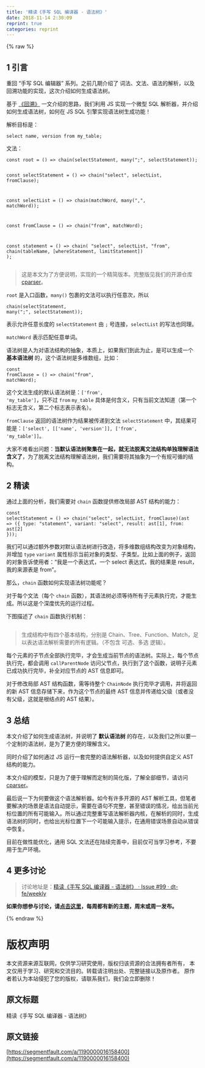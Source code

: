 ```yaml
---
title: '精读《手写 SQL 编译器 - 语法树》' 
date: 2018-11-14 2:30:09
reprint: true
categories: reprint
---
```


{% raw %}
<h2>1 &#x5F15;&#x8A00;</h2><p>&#x91CD;&#x56DE; &#x201C;&#x624B;&#x5199; SQL &#x7F16;&#x8F91;&#x5668;&#x201D; &#x7CFB;&#x5217;&#x3002;&#x4E4B;&#x524D;&#x51E0;&#x671F;&#x4ECB;&#x7ECD;&#x4E86; &#x8BCD;&#x6CD5;&#x3001;&#x6587;&#x6CD5;&#x3001;&#x8BED;&#x6CD5;&#x7684;&#x89E3;&#x6790;&#xFF0C;&#x4EE5;&#x53CA;&#x56DE;&#x6EAF;&#x529F;&#x80FD;&#x7684;&#x5B9E;&#x73B0;&#xFF0C;&#x8FD9;&#x6B21;&#x4ECB;&#x7ECD;&#x5982;&#x4F55;&#x751F;&#x6210;&#x8BED;&#x6CD5;&#x6811;&#x3002;</p><p>&#x57FA;&#x4E8E; <a href="https://github.com/dt-fe/weekly/blob/master/67.%E7%B2%BE%E8%AF%BB%E3%80%8A%E6%89%8B%E5%86%99%20SQL%20%E7%BC%96%E8%AF%91%E5%99%A8%20-%20%E5%9B%9E%E6%BA%AF%E3%80%8B.md" rel="nofollow noreferrer">&#x300A;&#x56DE;&#x6EAF;&#x300B;</a> &#x4E00;&#x6587;&#x4ECB;&#x7ECD;&#x7684;&#x601D;&#x8DEF;&#xFF0C;&#x6211;&#x4EEC;&#x5229;&#x7528; JS &#x5B9E;&#x73B0;&#x4E00;&#x4E2A;&#x5FAE;&#x578B; SQL &#x89E3;&#x6790;&#x5668;&#xFF0C;&#x5E76;&#x4ECB;&#x7ECD;&#x5982;&#x4F55;&#x751F;&#x6210;&#x8BED;&#x6CD5;&#x6811;&#xFF0C;&#x5982;&#x4F55;&#x5728; JS SQL &#x5F15;&#x64CE;&#x5B9E;&#x73B0;&#x8BED;&#x6CD5;&#x6811;&#x751F;&#x6210;&#x529F;&#x80FD;&#xFF01;</p><p>&#x89E3;&#x6790;&#x76EE;&#x6807;&#x662F;&#xFF1A;</p><pre><code class="sql">select name, version from my_table;</code></pre><p>&#x6587;&#x6CD5;&#xFF1A;</p><pre><code class="typescript">const root = () =&gt; chain(selectStatement, many(&quot;;&quot;, selectStatement));

const selectStatement = () =&gt; chain(&quot;select&quot;, selectList, fromClause);

const selectList = () =&gt; chain(matchWord, many(&quot;,&quot;, matchWord));

const fromClause = () =&gt; chain(&quot;from&quot;, matchWord);

const statement = () =&gt;
  chain(
    &quot;select&quot;,
    selectList,
    &quot;from&quot;,
    chain(tableName, [whereStatement, limitStatement])
  );</code></pre><blockquote>&#x8FD9;&#x662F;&#x672C;&#x6587;&#x4E3A;&#x4E86;&#x65B9;&#x4FBF;&#x8BF4;&#x660E;&#xFF0C;&#x5B9E;&#x73B0;&#x7684;&#x4E00;&#x4E2A;&#x7CBE;&#x7B80;&#x7248;&#x672C;&#x3002;&#x5B8C;&#x6574;&#x7248;&#x89C1;&#x6211;&#x4EEC;&#x7684;&#x5F00;&#x6E90;&#x4ED3;&#x5E93; <a href="https://github.com/dt-fe/cparser" rel="nofollow noreferrer">cparser</a>&#x3002;</blockquote><p><code>root</code> &#x662F;&#x5165;&#x53E3;&#x51FD;&#x6570;&#xFF0C;<code>many()</code> &#x5305;&#x88F9;&#x7684;&#x6587;&#x6CD5;&#x53EF;&#x4EE5;&#x6267;&#x884C;&#x4EFB;&#x610F;&#x6B21;&#xFF0C;&#x6240;&#x4EE5;</p><pre><code class="typescript">chain(selectStatement, many(&quot;;&quot;, selectStatement));</code></pre><p>&#x8868;&#x793A;&#x5141;&#x8BB8;&#x4EFB;&#x610F;&#x957F;&#x5EA6;&#x7684; <code>selectStatement</code> &#x7531; <code>;</code> &#x53F7;&#x8FDE;&#x63A5;&#xFF0C;<code>selectList</code> &#x7684;&#x5199;&#x6CD5;&#x4E5F;&#x540C;&#x7406;&#x3002;</p><p><code>matchWord</code> &#x8868;&#x793A;&#x5339;&#x914D;&#x4EFB;&#x610F;&#x5355;&#x8BCD;&#x3002;</p><p>&#x8BED;&#x6CD5;&#x6811;&#x662F;&#x4EBA;&#x4E3A;&#x5BF9;&#x8BED;&#x6CD5;&#x7ED3;&#x6784;&#x7684;&#x62BD;&#x8C61;&#xFF0C;&#x672C;&#x8D28;&#x4E0A;&#xFF0C;&#x5982;&#x679C;&#x6211;&#x4EEC;&#x5230;&#x6B64;&#x4E3A;&#x6B62;&#xFF0C;&#x662F;&#x53EF;&#x4EE5;&#x751F;&#x6210;&#x4E00;&#x4E2A; <strong>&#x57FA;&#x672C;&#x8BED;&#x6CD5;&#x6811;</strong> &#x7684;&#xFF0C;&#x8FD9;&#x4E2A;&#x8BED;&#x6CD5;&#x6811;&#x662F;&#x591A;&#x7EF4;&#x6570;&#x7EC4;&#xFF0C;&#x6BD4;&#x5982;&#xFF1A;</p><pre><code class="typescript">const fromClause = () =&gt; chain(&quot;from&quot;, matchWord);</code></pre><p>&#x8FD9;&#x4E2A;&#x6587;&#x6CD5;&#x751F;&#x6210;&#x7684;&#x9ED8;&#x8BA4;&#x8BED;&#x6CD5;&#x6811;&#x662F;&#xFF1A;<code>[&apos;from&apos;, &apos;my_table&apos;]</code>&#xFF0C;&#x53EA;&#x4E0D;&#x8FC7; <code>from</code> <code>my_table</code> &#x5177;&#x4F53;&#x662F;&#x4F55;&#x542B;&#x4E49;&#xFF0C;&#x53EA;&#x6709;&#x5F53;&#x524D;&#x6587;&#x6CD5;&#x77E5;&#x9053;&#xFF08;&#x7B2C;&#x4E00;&#x4E2A;&#x6807;&#x5FD7;&#x65E0;&#x542B;&#x4E49;&#xFF0C;&#x7B2C;&#x4E8C;&#x4E2A;&#x6807;&#x5FD7;&#x8868;&#x793A;&#x8868;&#x540D;&#xFF09;&#x3002;</p><p><code>fromClause</code> &#x8FD4;&#x56DE;&#x7684;&#x8BED;&#x6CD5;&#x6811;&#x4F5C;&#x4E3A;&#x7ED3;&#x679C;&#x88AB;&#x4F20;&#x9012;&#x5230;&#x6587;&#x6CD5; <code>selectStatement</code> &#x4E2D;&#xFF0C;&#x5176;&#x7ED3;&#x679C;&#x53EF;&#x80FD;&#x662F;&#xFF1A;<code>[&apos;select&apos;, [[&apos;name&apos;, &apos;version&apos;]], [&apos;from&apos;, &apos;my_table&apos;]]</code>&#x3002;</p><p>&#x5927;&#x5BB6;&#x4E0D;&#x96BE;&#x770B;&#x51FA;&#x95EE;&#x9898;&#xFF1A;<strong>&#x5F53;&#x9ED8;&#x8BA4;&#x8BED;&#x6CD5;&#x6811;&#x805A;&#x96C6;&#x5728;&#x4E00;&#x8D77;&#xFF0C;&#x5C31;&#x65E0;&#x6CD5;&#x8131;&#x79BB;&#x6587;&#x6CD5;&#x7ED3;&#x6784;&#x5355;&#x72EC;&#x7406;&#x89E3;&#x8BED;&#x6CD5;&#x542B;&#x4E49;&#x4E86;</strong>&#xFF0C;&#x4E3A;&#x4E86;&#x8131;&#x79BB;&#x6587;&#x6CD5;&#x7ED3;&#x6784;&#x7406;&#x89E3;&#x8BED;&#x6CD5;&#x6811;&#xFF0C;&#x6211;&#x4EEC;&#x9700;&#x8981;&#x5C06;&#x5176;&#x62BD;&#x8C61;&#x4E3A;&#x4E00;&#x4E2A;&#x6709;&#x89C4;&#x53EF;&#x5FAA;&#x7684;&#x7ED3;&#x6784;&#x3002;</p><h2>2 &#x7CBE;&#x8BFB;</h2><p>&#x901A;&#x8FC7;&#x4E0A;&#x9762;&#x7684;&#x5206;&#x6790;&#xFF0C;&#x6211;&#x4EEC;&#x9700;&#x8981;&#x5BF9; <code>chain</code> &#x51FD;&#x6570;&#x63D0;&#x4F9B;&#x4FEE;&#x6539;&#x5C40;&#x90E8; AST &#x7ED3;&#x6784;&#x7684;&#x80FD;&#x529B;&#xFF1A;</p><pre><code class="typescript">const selectStatement = () =&gt;
  chain(&quot;select&quot;, selectList, fromClause)(ast =&gt; ({
    type: &quot;statement&quot;,
    variant: &quot;select&quot;,
    result: ast[1],
    from: ast[2]
  }));</code></pre><p>&#x6211;&#x4EEC;&#x53EF;&#x4EE5;&#x901A;&#x8FC7;&#x989D;&#x5916;&#x53C2;&#x6570;&#x5BF9;&#x9ED8;&#x8BA4;&#x8BED;&#x6CD5;&#x6811;&#x8FDB;&#x884C;&#x6539;&#x9020;&#xFF0C;&#x5C06;&#x591A;&#x7EF4;&#x6570;&#x7EC4;&#x7ED3;&#x6784;&#x6539;&#x53D8;&#x4E3A;&#x5BF9;&#x8C61;&#x7ED3;&#x6784;&#xFF0C;&#x5E76;&#x589E;&#x52A0; <code>type</code> <code>variant</code> &#x5C5E;&#x6027;&#x6807;&#x793A;&#x5F53;&#x524D;&#x5BF9;&#x8C61;&#x7684;&#x7C7B;&#x578B;&#x3001;&#x5B50;&#x7C7B;&#x578B;&#x3002;&#x6BD4;&#x5982;&#x4E0A;&#x9762;&#x7684;&#x4F8B;&#x5B50;&#xFF0C;&#x8FD4;&#x56DE;&#x7684;&#x5BF9;&#x8C61;&#x544A;&#x8BC9;&#x4F7F;&#x7528;&#x8005;&#xFF1A;&#x201C;&#x6211;&#x662F;&#x4E00;&#x4E2A;&#x8868;&#x8FBE;&#x5F0F;&#xFF0C;&#x4E00;&#x4E2A; select &#x8868;&#x8FBE;&#x5F0F;&#xFF0C;&#x6211;&#x7684;&#x7ED3;&#x679C;&#x662F; result&#xFF0C;&#x6211;&#x7684;&#x6765;&#x6E90;&#x8868;&#x662F; from&#x201D;&#x3002;</p><p>&#x90A3;&#x4E48;&#xFF0C;<code>chain</code> &#x51FD;&#x6570;&#x5982;&#x4F55;&#x5B9E;&#x73B0;&#x8BED;&#x6CD5;&#x6811;&#x529F;&#x80FD;&#x5462;&#xFF1F;</p><p>&#x5BF9;&#x4E8E;&#x6BCF;&#x4E2A;&#x6587;&#x6CD5;&#xFF08;&#x6BCF;&#x4E2A; <code>chain</code> &#x51FD;&#x6570;&#xFF09;&#xFF0C;&#x5176;&#x8BED;&#x6CD5;&#x6811;&#x5FC5;&#x987B;&#x7B49;&#x5F85;&#x6240;&#x6709;&#x5B50;&#x5143;&#x7D20;&#x6267;&#x884C;&#x5B8C;&#xFF0C;&#x624D;&#x80FD;&#x751F;&#x6210;&#x3002;&#x6240;&#x4EE5;&#x8FD9;&#x662F;&#x4E2A;&#x6DF1;&#x5EA6;&#x4F18;&#x5148;&#x7684;&#x8FD0;&#x884C;&#x8FC7;&#x7A0B;&#x3002;</p><p>&#x4E0B;&#x56FE;&#x63CF;&#x8FF0;&#x4E86; <code>chain</code> &#x51FD;&#x6570;&#x6267;&#x884C;&#x673A;&#x5236;&#xFF1A;</p><p><span class="img-wrap"><img data-src="/img/remote/1460000016158403?w=1300&amp;h=1126" src="https://static.alili.tech/img/remote/1460000016158403?w=1300&amp;h=1126" alt="" title=""></span></p><blockquote>&#x751F;&#x6210;&#x7ED3;&#x6784;&#x4E2D;&#x6709;&#x56DB;&#x4E2A;&#x57FA;&#x672C;&#x7ED3;&#x6784;&#xFF0C;&#x5206;&#x522B;&#x662F; Chain&#x3001;Tree&#x3001;Function&#x3001;Match&#xFF0C;&#x8DB3;&#x4EE5;&#x8868;&#x8FBE;&#x8BED;&#x6CD5;&#x89E3;&#x6790;&#x9700;&#x8981;&#x7684;&#x6240;&#x6709;&#x903B;&#x8F91;&#x3002;&#xFF08;&#x4E0D;&#x5305;&#x542B; &#x53EF;&#x9009;&#x3001;&#x591A;&#x9009; &#x903B;&#x8F91;&#xFF09;&#x3002;</blockquote><p>&#x6BCF;&#x4E2A;&#x5143;&#x7D20;&#x7684;&#x5B50;&#x8282;&#x70B9;&#x5168;&#x90E8;&#x6267;&#x884C;&#x5B8C;&#x6BD5;&#xFF0C;&#x624D;&#x4F1A;&#x751F;&#x6210;&#x5F53;&#x524D;&#x8282;&#x70B9;&#x7684;&#x8BED;&#x6CD5;&#x6811;&#x3002;&#x5B9E;&#x9645;&#x4E0A;&#xFF0C;&#x6BCF;&#x4E2A;&#x8282;&#x70B9;&#x6267;&#x884C;&#x5B8C;&#xFF0C;&#x90FD;&#x4F1A;&#x8C03;&#x7528; <code>callParentNode</code> &#x8BBF;&#x95EE;&#x7236;&#x8282;&#x70B9;&#xFF0C;&#x6267;&#x884C;&#x5230;&#x4E86;&#x8FD9;&#x4E2A;&#x51FD;&#x6570;&#xFF0C;&#x8BF4;&#x660E;&#x5B50;&#x5143;&#x7D20;&#x5DF2;&#x6210;&#x529F;&#x6267;&#x884C;&#x5B8C;&#x6BD5;&#xFF0C;&#x8865;&#x5168;&#x5BF9;&#x5E94;&#x8282;&#x70B9;&#x7684; AST &#x4FE1;&#x606F;&#x5373;&#x53EF;&#x3002;</p><p>&#x5BF9;&#x4E8E;&#x4FEE;&#x6539;&#x5C40;&#x90E8; AST &#x7ED3;&#x6784;&#x51FD;&#x6570;&#xFF0C;&#x9700;&#x7B49;&#x5F85;&#x6574;&#x4E2A; <code>ChainNode</code> &#x6267;&#x884C;&#x5B8C;&#x6BD5;&#x624D;&#x8C03;&#x7528;&#xFF0C;&#x5E76;&#x5C06;&#x8FD4;&#x56DE;&#x7684;&#x65B0; AST &#x4FE1;&#x606F;&#x5B58;&#x50A8;&#x4E0B;&#x6765;&#xFF0C;&#x4F5C;&#x4E3A;&#x8FD9;&#x4E2A;&#x8282;&#x70B9;&#x7684;&#x6700;&#x7EC8; AST &#x4FE1;&#x606F;&#x5E76;&#x4F20;&#x9012;&#x7ED9;&#x7236;&#x7EA7;&#xFF08;&#x6216;&#x8005;&#x6CA1;&#x6709;&#x7236;&#x7EA7;&#xFF0C;&#x8FD9;&#x5C31;&#x662F;&#x6839;&#x7ED3;&#x70B9;&#x7684; AST &#x7ED3;&#x679C;&#xFF09;&#x3002;</p><h2>3 &#x603B;&#x7ED3;</h2><p>&#x672C;&#x6587;&#x4ECB;&#x7ECD;&#x4E86;&#x5982;&#x4F55;&#x751F;&#x6210;&#x8BED;&#x6CD5;&#x6811;&#xFF0C;&#x5E76;&#x8BF4;&#x660E;&#x4E86; <strong>&#x9ED8;&#x8BA4;&#x8BED;&#x6CD5;&#x6811;</strong> &#x7684;&#x5B58;&#x5728;&#xFF0C;&#x4EE5;&#x53CA;&#x6211;&#x4EEC;&#x4E4B;&#x6240;&#x4EE5;&#x8981;&#x4E00;&#x4E2A;&#x5B9A;&#x5236;&#x7684;&#x8BED;&#x6CD5;&#x6811;&#xFF0C;&#x662F;&#x4E3A;&#x4E86;&#x66F4;&#x65B9;&#x4FBF;&#x7684;&#x7406;&#x89E3;&#x542B;&#x4E49;&#x3002;</p><p>&#x540C;&#x65F6;&#x4ECB;&#x7ECD;&#x4E86;&#x5982;&#x4F55;&#x901A;&#x8FC7; JS &#x8FD0;&#x884C;&#x4E00;&#x5957;&#x5B8C;&#x6574;&#x7684;&#x8BED;&#x6CD5;&#x89E3;&#x6790;&#x5668;&#xFF0C;&#x4EE5;&#x53CA;&#x5982;&#x4F55;&#x63D0;&#x4F9B;&#x81EA;&#x5B9A;&#x4E49; AST &#x7ED3;&#x6784;&#x7684;&#x80FD;&#x529B;&#x3002;</p><p>&#x672C;&#x6587;&#x4ECB;&#x7ECD;&#x7684;&#x6A21;&#x578B;&#xFF0C;&#x53EA;&#x662F;&#x4E3A;&#x4E86;&#x4FBF;&#x4E8E;&#x7406;&#x89E3;&#x800C;&#x5B9A;&#x5236;&#x7684;&#x7B80;&#x5316;&#x7248;&#xFF0C;&#x4E86;&#x89E3;&#x5168;&#x90E8;&#x7EC6;&#x8282;&#xFF0C;&#x8BF7;&#x8BBF;&#x95EE; <a href="https://github.com/dt-fe/cparser" rel="nofollow noreferrer">cparser</a>&#x3002;</p><p>&#x6700;&#x540E;&#x8BF4;&#x4E00;&#x4E0B;&#x4E3A;&#x4F55;&#x8981;&#x505A;&#x8FD9;&#x4E2A;&#x8BED;&#x6CD5;&#x89E3;&#x6790;&#x5668;&#x3002;&#x5982;&#x4ECA;&#x6709;&#x8BB8;&#x591A;&#x5F00;&#x6E90;&#x7684; AST &#x89E3;&#x6790;&#x5DE5;&#x5177;&#xFF0C;&#x4F46;&#x7B14;&#x8005;&#x8981;&#x89E3;&#x51B3;&#x7684;&#x573A;&#x666F;&#x662F;&#x8BED;&#x6CD5;&#x81EA;&#x52A8;&#x63D0;&#x793A;&#xFF0C;&#x9700;&#x8981;&#x5728;&#x8BED;&#x53E5;&#x4E0D;&#x5B8C;&#x6574;&#xFF0C;&#x751A;&#x81F3;&#x9519;&#x8BEF;&#x7684;&#x60C5;&#x51B5;&#xFF0C;&#x7ED9;&#x51FA;&#x5F53;&#x524D;&#x5149;&#x6807;&#x4F4D;&#x7F6E;&#x7684;&#x6240;&#x6709;&#x53EF;&#x80FD;&#x8F93;&#x5165;&#x3002;&#x6240;&#x4EE5;&#x901A;&#x8FC7;&#x5B8C;&#x6574;&#x91CD;&#x5199;&#x8BED;&#x6CD5;&#x89E3;&#x6790;&#x5668;&#x5185;&#x6838;&#xFF0C;&#x5728;&#x89E3;&#x6790;&#x7684;&#x540C;&#x65F6;&#xFF0C;&#x751F;&#x6210;&#x8BED;&#x6CD5;&#x6811;&#x7684;&#x540C;&#x65F6;&#xFF0C;&#x4E5F;&#x7ED9;&#x51FA;&#x5149;&#x6807;&#x4F4D;&#x7F6E;&#x4E0B;&#x4E00;&#x4E2A;&#x53EF;&#x80FD;&#x8F93;&#x5165;&#x63D0;&#x793A;&#xFF0C;&#x5728;&#x901A;&#x7528;&#x9519;&#x8BEF;&#x573A;&#x666F;&#x81EA;&#x52A8;&#x4ECE;&#x9519;&#x8BEF;&#x4E2D;&#x6062;&#x590D;&#x3002;</p><p>&#x76EE;&#x524D;&#x5728;&#x505A;&#x6027;&#x80FD;&#x4F18;&#x5316;&#xFF0C;&#x901A;&#x7528; SQL &#x6587;&#x6CD5;&#x8FD8;&#x5728;&#x9646;&#x7EED;&#x5B8C;&#x5584;&#x4E2D;&#xFF0C;&#x76EE;&#x524D;&#x4EC5;&#x53EF;&#x5F53;&#x5B66;&#x4E60;&#x53C2;&#x8003;&#xFF0C;&#x4E0D;&#x8981;&#x7528;&#x4E8E;&#x751F;&#x4EA7;&#x73AF;&#x5883;&#x3002;</p><h2>4 &#x66F4;&#x591A;&#x8BA8;&#x8BBA;</h2><blockquote>&#x8BA8;&#x8BBA;&#x5730;&#x5740;&#x662F;&#xFF1A;<a href="https://github.com/dt-fe/weekly/issues/99" rel="nofollow noreferrer">&#x7CBE;&#x8BFB;&#x300A;&#x624B;&#x5199; SQL &#x7F16;&#x8BD1;&#x5668; - &#x8BED;&#x6CD5;&#x6811;&#x300B; &#xB7; Issue #99 &#xB7; dt-fe/weekly</a></blockquote><p><strong>&#x5982;&#x679C;&#x4F60;&#x60F3;&#x53C2;&#x4E0E;&#x8BA8;&#x8BBA;&#xFF0C;&#x8BF7;<a href="https://github.com/dt-fe/weekly" rel="nofollow noreferrer">&#x70B9;&#x51FB;&#x8FD9;&#x91CC;</a>&#xFF0C;&#x6BCF;&#x5468;&#x90FD;&#x6709;&#x65B0;&#x7684;&#x4E3B;&#x9898;&#xFF0C;&#x5468;&#x672B;&#x6216;&#x5468;&#x4E00;&#x53D1;&#x5E03;&#x3002;</strong></p>
{% endraw %}

# 版权声明
本文资源来源互联网，仅供学习研究使用，版权归该资源的合法拥有者所有，
本文仅用于学习、研究和交流目的。转载请注明出处、完整链接以及原作者。
原作者若认为本站侵犯了您的版权，请联系我们，我们会立即删除！

## 原文标题
精读《手写 SQL 编译器 - 语法树》

## 原文链接
[https://segmentfault.com/a/1190000016158400](https://segmentfault.com/a/1190000016158400)

